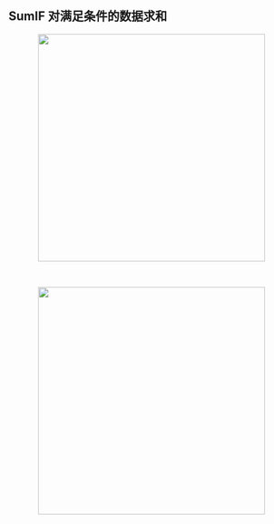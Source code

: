 ## SumIF 对满足条件的数据求和

<p align="center"><img src="https://cdn.jsdelivr.net/gh/zb9678/img@main/im7/03.16:13:35:48.png" style="width:400px;"></p><br>

<p align="center"><img src="https://cdn.jsdelivr.net/gh/zb9678/img@main/im7/03.16:13:57:37.png" style="width:400px;"></p><br>